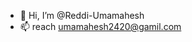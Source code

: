 - 👋 Hi, I’m @Reddi-Umamahesh
- 📫 reach umamahesh2420@gamil.com

<!---
Reddi-Umamahesh/Reddi-Umamahesh is a ✨ special ✨ repository because its `README.md` (this file) appears on your GitHub profile.
You can click the Preview link to take a look at your changes.
--->
